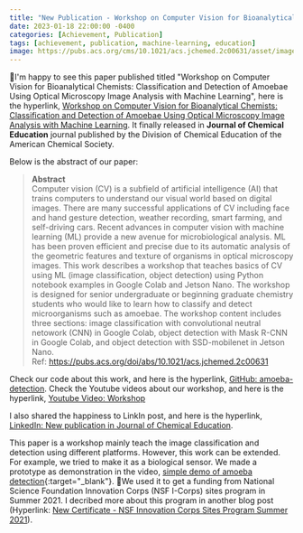 ```yaml
---
title: "New Publication - Workshop on Computer Vision for Bioanalytical Chemists: Classification and Detection of Amoebae Using Optical Microscopy Image Analysis with Machine Learning"
date: 2023-01-18 22:00:00 -0400
categories: [Achievement, Publication]
tags: [achievement, publication, machine-learning, education]
image: https://pubs.acs.org/cms/10.1021/acs.jchemed.2c00631/asset/images/medium/ed2c00631_0003.gif
---
```


🎉I'm happy to see this paper published titled "Workshop on Computer Vision for Bioanalytical Chemists: Classification and Detection of Amoebae Using Optical Microscopy Image Analysis with Machine Learning", here is the hyperlink, [Workshop on Computer Vision for Bioanalytical Chemists: Classification and Detection of Amoebae Using Optical Microscopy Image Analysis with Machine Learning](https://pubs.acs.org/doi/abs/10.1021/acs.jchemed.2c00631). It finally released in **Journal of Chemical Education** journal published by the Division of Chemical Education of the American Chemical Society.

Below is the abstract of our paper:   
> **Abstract**  
Computer vision (CV) is a subfield of artificial intelligence (AI) that trains computers to understand our visual world based on digital images. There are many successful applications of CV including face and hand gesture detection, weather recording, smart farming, and self-driving cars. Recent advances in computer vision with machine learning (ML) provide a new avenue for microbiological analysis. ML has been proven efficient and precise due to its automatic analysis of the geometric features and texture of organisms in optical microscopy images. This work describes a workshop that teaches basics of CV using ML (image classification, object detection) using Python notebook examples in Google Colab and Jetson Nano. The workshop is designed for senior undergraduate or beginning graduate chemistry students who would like to learn how to classify and detect microorganisms such as amoebae. The workshop content includes three sections: image classification with convolutional neutral netowork (CNN) in Google Colab, object detection with Mask R-CNN in Google Colab, and object detection with SSD-mobilenet in Jetson Nano.  
Ref: https://pubs.acs.org/doi/abs/10.1021/acs.jchemed.2c00631

Check our code about this work, and here is the hyperlink, [GitHub: amoeba-detection](https://github.com/BaosenZ/amoeba-detection.git). Check the Youtube videos about our workshop, and here is the hyperlink, [Youtube Video: Workshop](https://www.youtube.com/playlist?list=PL5po4e4yJQICA82j2ja6_2gjBaEzQ4kue)

I also shared the happiness to LinkIn post, and here is the hyperlink, [LinkedIn: New publication in Journal of Chemical Education](https://www.linkedin.com/posts/baosen-zhang-bz27_workshop-on-computer-vision-for-bioanalytical-activity-7021876032903282688-DVPU?utm_source=share&utm_medium=member_desktop).  

This paper is a workshop mainly teach the image classification and detection using different platforms. However, this work can be extended. For example, we tried to make it as a biological sensor. We made a prototype as demonstration in the video, [simple demo of amoeba detection](https://github.com/BaosenZ/amoeba-video-detection/blob/master/output-video/detect-amoeba.mp4){:target="_blank"}. 🤑We used it to get a funding from National Science Foundation Innovation Corps (NSF I-Corps) sites program in Summer 2021. I decribed more about this program in another blog post (Hyperlink: [New Certificate - NSF Innovation Corps Sites Program Summer 2021](https://baosenz.github.io/posts/new-cert-Icorp/)).